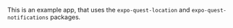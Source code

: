 This is an example app, that uses the `expo-quest-location` and `expo-quest-notifications` packages.
